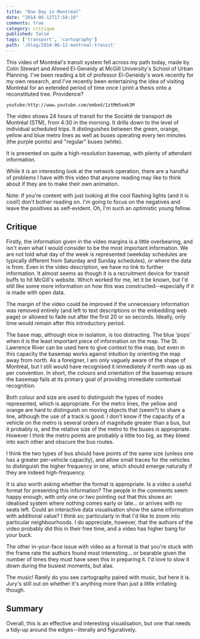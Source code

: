 ```yaml
---
title: "One Day in Montréal"
date: "2014-06-12T17:58:10"
comments: true
category: critique
published: false
tags: ['transport', 'cartography']
path: '/blog/2014-06-12-montreal-transit'
---
```


This video of Montréal's transit system fell across my path today, made by Colin Stewart and Ahmed El-Geneidy at McGill University's School of Urban Planning. I've been reading a bit of professor El-Geneidy's work recently for my own research, and I've recently been entertaining the idea of visiting Montréal for an extended period of time once I print a thesis onto a reconstituted tree. Providence?

`youtube:http://www.youtube.com/embed/1ztMm5xmk3M`

The video shows 24 hours of transit for the Société de transport de Montréal (STM), from 4:30 in the morning. It drills down to the level of individual scheduled trips. It distinguishes between the green, orange, yellow and blue metro lines as well as buses operating every ten minutes
(the purple points) and "regular" buses (white).

It is presented on quite a high-resolution basemap, with plenty of attendant information.

While it is an interesting look at the network operation, there are a handful of problems I have with this video that anyone reading may like to think about if they are to make their own animation.

Note: if you're content with just looking at the cool flashing lights (and it is cool!) don't bother reading on. I'm going to focus on the negatives and leave the positives as self-evident. Oh, I'm such an optimistic young fellow.

## Critique

Firstly, the information given in the video margins is a little overbearing, and isn't even what I would consider to be the most important information. We are not told what day of the week is represented (weekday schedules are typically different from Saturday and Sunday schedules), or where the data is from. Even in the video description, we have no link to further information. It almost seems as though it is a recruitment device for transit buffs to hit McGill's website. Which worked for me, let it be known, but I'd still like some more information on how this was constructed--especially if it is made with open data.

The margin of the video could be improved if the unnecessary information was removed entirely (and left to text descriptions or the embedding web page) or allowed to fade out after the first 20 or so seconds. Ideally, only time would remain after this introductory period.

The base map, although nice in isolation, is too distracting. The blue 'pops' when it is the least important piece of information on the map. The St. Lawrence River can be used here to give context to the map, but even in this capacity the basemap works against intuition by orienting the map away from north. As a foreigner, I am only vaguely aware of the shape of Montréal, but I still would have recognised it immediately if north was up as per convention. In short, the colours and orientation of the basemap ensure the basemap fails at its primary goal of providing immediate contextual recognition.

Both colour and size are used to distinguish the types of modes represented, which is appropriate. For the metro lines, the yellow and orange are hard to distinguish on moving objects that (seem?) to share a line, although the use of a track is good. I don't know if the capacity of a vehicle on the metro is several orders of magnitude greater than a bus, but it probably is, and the relative size of the metro to the buses is appropriate. However I think the metro points are probably a little too big, as they bleed into each other and obscure the bus routes.

I think the two types of bus should have points of the same size (unless one has a greater per-vehicle capacity), and allow small traces for the vehicles to distinguish the higher frequency in one, which should emerge naturally if they are indeed high-frequency.

It is also worth asking whether the format is appropriate. Is a video a useful format for presenting this information? The people in the comments seem happy enough, with only one or two pointing out that this shows an idealised system where nothing comes early or late... or arrives with no seats left. Could an interactive data visualisation show the same information with additional value? I think so; particularly in that I'd like to zoom into particular neighbourhoods. I do appreciate, however, that the authors of the video probably did this in their free time, and a video has higher bang for your buck.

The other in-your-face issue with video as a format is that you're stuck with the frame rate the authors found most interesting... or bearable given the number of times they must have seen this in preparing it. I'd love to slow it down during the busiest moments, but alas.

The music! Rarely do you see cartography paired with music, but here it is. Jury's still out on whether it's anything more than just a little irritating though.

## Summary

Overall, this is an effective and interesting visualisation, but one that needs a tidy-up around the edges--literally and figuratively.
